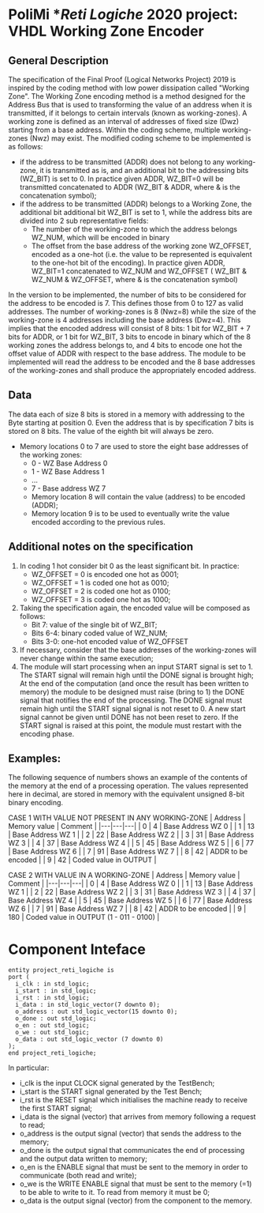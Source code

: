 # PoliMi **Reti Logiche* 2020 project: VHDL Working Zone Encoder

## General Description
The specification of the Final Proof (Logical Networks Project) 2019 is inspired by the coding method with low power dissipation called "Working Zone". The Working Zone encoding method is a method designed for the Address Bus that is used to transforming the value of an address when it is transmitted, if it belongs to certain intervals (known as working-zones). A working zone is defined as an interval of addresses of fixed size (Dwz) starting from a base address. Within the coding scheme, multiple working-zones (Nwz) may exist. The modified coding scheme to be implemented is as follows:
* if the address to be transmitted (ADDR) does not belong to any working-zone, it is transmitted as is, and an additional bit to the addressing bits (WZ_BIT) is set to 0. In practice given ADDR, WZ_BIT=0 will be transmitted concatenated to ADDR (WZ_BIT & ADDR, where & is the concatenation symbol);
* if the address to be transmitted (ADDR) belongs to a Working Zone, the additional bit additional bit WZ_BIT is set to 1, while the address bits are divided into 2 sub representative fields:
    * The number of the working-zone to which the address belongs WZ_NUM, which will be encoded in binary
    * The offset from the base address of the working zone WZ_OFFSET, encoded as a one-hot (i.e. the value to be represented is equivalent to the one-hot bit of the encoding). 
In practice given ADDR, WZ_BIT=1 concatenated to WZ_NUM and WZ_OFFSET ( WZ_BIT & WZ_NUM & WZ_OFFSET, where & is the concatenation symbol)

In the version to be implemented, the number of bits to be considered for the address to be encoded is
7. This defines those from 0 to 127 as valid addresses. The number of working-zones is 8
(Nwz=8) while the size of the working-zone is 4 addresses including the base address (Dwz=4).
This implies that the encoded address will consist of 8 bits: 1 bit for WZ_BIT + 7 bits
for ADDR, or 1 bit for WZ_BIT, 3 bits to encode in binary which of the 8 working
zones the address belongs to, and 4 bits to encode one hot the offset value of ADDR with respect
to the base address.
The module to be implemented will read the address to be encoded and the 8 base addresses of the
working-zones and shall produce the appropriately encoded address.

## Data
The data each of size 8 bits is stored in a memory with addressing to the Byte starting at position 0. Even the address that is by specification 7 bits is stored on 8 bits. The value of the eighth bit will always be zero.
- Memory locations 0 to 7 are used to store the eight base addresses of the working zones:
    - 0 - WZ Base Address 0
    - 1 - WZ Base Address 1
    - ...
    - 7 - Base address WZ 7
    - Memory location 8 will contain the value (address) to be encoded (ADDR);
    - Memory location 9 is to be used to eventually write the value encoded according to the previous rules.


## Additional notes on the specification
1. In coding 1 hot consider bit 0 as the least significant bit. In practice:
    * WZ_OFFSET = 0 is encoded one hot as 0001;
    * WZ_OFFSET = 1 is coded one hot as 0010;
    * WZ_OFFSET = 2 is coded one hot as 0100;
    * WZ_OFFSET = 3 is coded one hot as 1000;
2. Taking the specification again, the encoded value will be composed as follows:
    * Bit 7: value of the single bit of WZ_BIT;
    * Bits 6-4: binary coded value of WZ_NUM;
    * Bits 3-0: one-hot encoded value of WZ_OFFSET
3. If necessary, consider that the base addresses of the working-zones will never change within the same execution;
4. The module will start processing when an input START signal is set to 1. The START signal will remain high until the DONE signal is brought high; At the end of the computation (and once the result has been written to memory) the module to be designed must raise (bring to 1) the DONE signal that notifies the end of the processing. The DONE signal must remain high until the START signal signal is not reset to 0. A new start signal cannot be given until DONE has not been reset to zero. If the START signal is raised at this point, the module must restart with the encoding phase.


## Examples:
The following sequence of numbers shows an example of the contents of the memory at the end
of a processing operation. The values represented here in decimal, are stored in
memory with the equivalent unsigned 8-bit binary encoding.

CASE 1 WITH VALUE NOT PRESENT IN ANY WORKING-ZONE
| Address | Memory value | Comment |
|---|---|---|
| 0 | 4 | Base Address WZ 0 |
| 1 | 13 | Base Address WZ 1 |
| 2 | 22 | Base Address WZ 2 |
| 3 | 31 | Base Address WZ 3 |
| 4 | 37 | Base Address WZ 4 |
| 5 | 45 | Base Address WZ 5 |
| 6 | 77 | Base Address WZ 6 |
| 7 | 91 | Base Address WZ 7 |
| 8 | 42 | ADDR to be encoded |
| 9 | 42 | Coded value in OUTPUT |

CASE 2 WITH VALUE IN A WORKING-ZONE
| Address | Memory value | Comment |
|---|---|---|
| 0 | 4 | Base Address WZ 0 |
| 1 | 13 | Base Address WZ 1 |
| 2 | 22 | Base Address WZ 2 |
| 3 | 31 | Base Address WZ 3 |
| 4 | 37 | Base Address WZ 4 |
| 5 | 45 | Base Address WZ 5 |
| 6 | 77 | Base Address WZ 6 |
| 7 | 91 | Base Address WZ 7 |
| 8 | 42 | ADDR to be encoded |
| 9 | 180 | Coded value in OUTPUT (1 - 011 - 0100) |

# Component Inteface

```
entity project_reti_logiche is
port (
  i_clk : in std_logic;
  i_start : in std_logic;
  i_rst : in std_logic;
  i_data : in std_logic_vector(7 downto 0);
  o_address : out std_logic_vector(15 downto 0);
  o_done : out std_logic;
  o_en : out std_logic;
  o_we : out std_logic;
  o_data : out std_logic_vector (7 downto 0)
);
end project_reti_logiche;
```

In particular:
- i_clk is the input CLOCK signal generated by the TestBench;
- i_start is the START signal generated by the Test Bench;
- i_rst is the RESET signal which initialises the machine ready to receive the first
START signal;
- i_data is the signal (vector) that arrives from memory following a request to
read;
- o_address is the output signal (vector) that sends the address to the memory;
- o_done is the output signal that communicates the end of processing and the output data
written to memory;
- o_en is the ENABLE signal that must be sent to the memory in order to communicate
(both read and write);
- o_we is the WRITE ENABLE signal that must be sent to the memory (=1) to be able to
write to it. To read from memory it must be 0;
- o_data is the output signal (vector) from the component to the memory.
